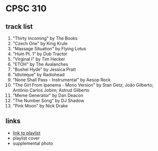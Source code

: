 # CPSC 310

## track list

1. "Thirty Incoming" by The Books
2. "Czech One" by King Krule
3. "Massage Situation" by Flying Lotus
4. "Hum Pt. 1" by Dub Tractor
5. "Virginal I" by Tim Hecker
6. "ETOH" by The Avalanches
7. "Bushel Hyde" by Jessica Pratt
8. "Idioteque" by Radiohead
9. "None Shall Pass - Instrumental" by Aesop Rock
10. "The Girl From Ipanema - Mono Version" by Stan Getz; João Gilberto; Antônio Carlos Jobim; Astrud Gilberto
11. "Meme Generator" by Dan Deacon
12. "The Number Song" by DJ Shadow
13. "Pink Moon" by Nick Drake

## links

- [link to playlist](https://open.spotify.com/playlist/1qYJkvU8fZDnnLddiJh8ER)
- playlist cover
- supplemental photo
